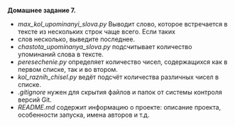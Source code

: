 **Домашнее задание 7.**

- *max_kol_upominanyi_slova.py* Выводит слово, которое встречается в тексте из нескольких строк чаще всего. Если таких
- слов несколько, выведите последнее.
- *chastota_upominanya_slova.py* подсчитывает количество упоминаний слова в тексте.
- *peresechenie.py* определяет количество чисел, содержащихся как в первом списке, так и во втором.
- *kol_raznih_chisel.py* ведёт подсчёт количества различных чисел в списке.
- *.gitignore* нужен для скрытия файлов и папок от системы контроля версий Git.
- *README.md* содержит информацию о проекте: описание проекта, особенности запуска, имена авторов и т.д.